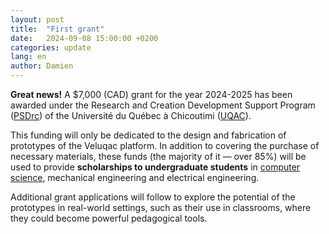```yaml
---
layout: post
title:  "First grant"
date:   2024-09-08 15:00:00 +0200
categories: update
lang: en
author: Damien
---
```

**Great news!** A $7,000 (CAD) grant for the year 2024-2025 has been awarded under the Research and Creation Development Support Program ([PSDrc](https://recherche.uqac.ca/psdrc)) of the Université du Québec à Chicoutimi ([UQAC](https://www.uqac.ca)).

This funding will only be dedicated to the design and fabrication of prototypes of the Veluqac platform. In addition to covering the purchase of necessary materials, these funds (the majority of it — over 85%) will be used to provide **scholarships to undergraduate students** in [computer science](https://www.uqac.ca/dim), mechanical engineering and electrical engineering.

Additional grant applications will follow to explore the potential of the prototypes in real-world settings, such as their use in classrooms, where they could become powerful pedagogical tools.
